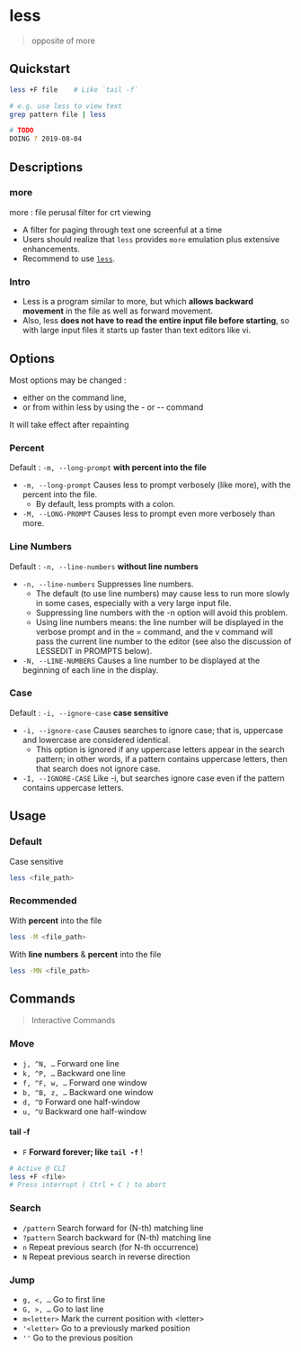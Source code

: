# less

> opposite of more

## Quickstart

```bash
less +F file    # Like `tail -f`

# e.g. use less to view text
grep pattern file | less

# TODO
DOING ? 2019-08-04
```

## Descriptions

### more

more : file perusal filter for crt viewing

- A filter for paging through text one screenful at a time
- Users should realize that `less` provides `more` emulation plus extensive enhancements.
- Recommend to use [`less`](/cmd/l/less.md).

### Intro

- Less is a program similar to more, but which **allows backward movement** in the file as well as forward movement.
- Also, less **does not have to read the entire input file before starting**, so with large input files it starts up faster than text editors like vi.

## Options

Most options may be changed :

- either on the command line,
- or from within less by using the - or -- command

It will take effect after repainting

### Percent

Default : `-m, --long-prompt` **with percent into the file**

- `-m, --long-prompt` Causes  less  to  prompt verbosely (like more), with the percent into the file.
    - By default, less prompts with a colon.
- `-M, --LONG-PROMPT` Causes less to prompt even more verbosely than more.

### Line Numbers

Default : `-n, --line-numbers` **without line numbers**

- `-n, --line-numbers` Suppresses line numbers.
    - The default (to use line numbers) may cause less to run more slowly in some cases, especially with a very large input file.
    - Suppressing line numbers with the -n option will avoid this problem.
    - Using line numbers means: the line number will be displayed in the verbose prompt and in the = command, and the v command will pass the current line number to the editor (see also the discussion of LESSEDIT in PROMPTS below).
- `-N, --LINE-NUMBERS` Causes a line number to be displayed at the beginning of each line in the display.

### Case

Default : `-i, --ignore-case` **case sensitive**

- `-i, --ignore-case` Causes searches to ignore case; that is, uppercase and lowercase  are  considered  identical.
    - This  option  is ignored  if  any uppercase letters appear in the search pattern; in other words, if a pattern contains uppercase letters, then that search does not ignore case.
- `-I, --IGNORE-CASE` Like -i, but searches ignore case even if the pattern contains uppercase letters.

## Usage

### Default

Case sensitive

```bash
less <file_path>
```

### Recommended

With **percent** into the file

```bash
less -M <file_path>
```

With **line numbers** & **percent** into the file

```bash
less -MN <file_path>
```

## Commands

> Interactive Commands

### Move

- `j, ^N, …` Forward one line
- `k, ^P, …` Backward one line
- `f, ^F, w, …` Forward one window
- `b, ^B, z, …` Backward one window
- `d, ^D` Forward one half-window
- `u, ^U` Backward one half-window

#### tail -f

- `F` **Forward forever; like `tail -f`** !

```bash
# Active @ CLI
less +F <file>
# Press interrupt ( Ctrl + C ) to abort
```

### Search

- `/pattern` Search forward for (N-th) matching line
- `?pattern` Search backward for (N-th) matching line
- `n` Repeat previous search (for N-th occurrence)
- `N` Repeat previous search in reverse direction

### Jump

- `g, <, …` Go to first line
- `G, >, …` Go to last line
- `m<letter>` Mark the current position with \<letter\>
- `'<letter>` Go to a previously marked position
- `''` Go to the previous position